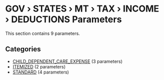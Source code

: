 # GOV › STATES › MT › TAX › INCOME › DEDUCTIONS Parameters

This section contains 9 parameters.

## Categories

- [CHILD_DEPENDENT_CARE_EXPENSE](child_dependent_care_expense/index.md) (3 parameters)
- [ITEMIZED](itemized/index.md) (2 parameters)
- [STANDARD](standard/index.md) (4 parameters)
